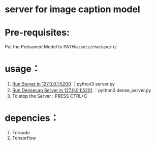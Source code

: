 # server for image caption model
# Pre-requisites:
Put the Pretrained Model to PATH:` assets/checkpoint/ `

# usage：

1. [Run Server in 127.0.0.1:5200](#run-local) ：python3 server.py
2. [Run Densecap Server in 127.0.0.1:5201](#run-local) ：python3 dense_server.py
3. To stop the Server : PRESS CTRL+C

# depencies：
1. Tornado
2. Tensorflow
